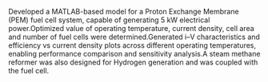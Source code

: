 Developed a MATLAB-based model for a Proton Exchange Membrane (PEM) fuel cell system, capable of generating 5 kW electrical power.Optimized value of operating temperature, current density, cell area and number of fuel cells were determined.Generated i–V characteristics and efficiency vs current density plots across different operating temperatures, enabling performance comparison and sensitivity analysis.A steam methane reformer was also designed for Hydrogen generation and was coupled with the fuel cell.
